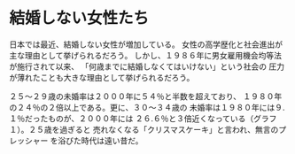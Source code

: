 # 結婚しない女性たち

日本では最近、結婚しない女性が増加している。
女性の高学歴化と社会進出が主な理由として挙げられるだろう。
しかし、１９８６年に男女雇用機会均等法が施行されて以来、
「何歳までに結婚しなくてはいけない」という社会の
圧力が薄れたことも大きな理由として挙げられるだろう。

２５〜２９歳の未婚率は２０００年に５４％と半数を超えており、
１９８０年の２４％の２倍以上である。更に、３０〜３４歳の
未婚率は１９８０年には９.１％だったものが、２０００年には
２６.６％と３倍近くなっている（グラフ１）。２５歳を過ぎると
売れなくなる「クリスマスケーキ」と言われ、無言のプレッシャー
を浴びた時代は遠い昔だ。

